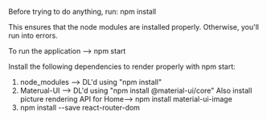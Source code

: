 Before trying to do anything, run:
npm install

This ensures that the node modules are installed properly. Otherwise, you'll run into errors.

To run the application --> npm start

Install the following dependencies to render properly with npm start:
1) node_modules --> DL'd using "npm install"
2) Materual-UI --> DL'd using "npm install @material-ui/core"
Also install picture rendering API for Home--> npm install material-ui-image
3) npm install --save react-router-dom

